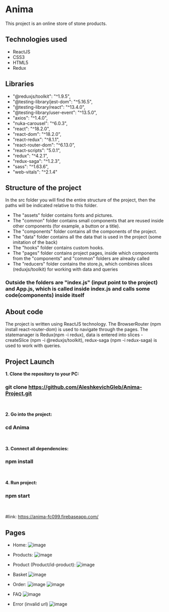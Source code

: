 # Anima

This project is an online store of stone products.

## Technologies used

* ReactJS
* CSS3
* HTML5
* Redux

## Libraries

* "@reduxjs/toolkit": "^1.9.5",
* "@testing-library/jest-dom": "^5.16.5",
* "@testing-library/react": "^13.4.0",
* "@testing-library/user-event": "^13.5.0",
* "axios": "^1.4.0",
* "nuka-carousel": "^6.0.3",
* "react": "^18.2.0",
* "react-dom": "^18.2.0",
* "react-redux": "^8.1.1",
* "react-router-dom": "^6.13.0",
* "react-scripts": "5.0.1",
* "redux": "^4.2.1",
* "redux-saga": "^1.2.3",
* "sass": "^1.63.6",
* "web-vitals": "^2.1.4"

## Structure of the project

In the src folder you will find the entire structure of the project, then the paths will be indicated relative to this folder. 
* The "assets" folder contains fonts and pictures.
* The "common" folder contains small components that are reused inside other components (for example, a button or a title).
* The "components" folder contains all the components of the project.
* The "data" folder contains all the data that is used in the project (some imitation of the back)
* The "hooks" folder contains custom hooks.
* The "pages" folder contains project pages, inside which components from the "components" and "common" folders are already called
* The "reducers" folder contains the store.js, which combines slices (reduxjs/toolkit) for working with data and queries

### Outside the folders are "index.js" (input point to the project) and App.js, which is called inside index.js and calls some code(components) inside itself

## About code

The project is written using ReactJS technology. 
The BrowserRouter (npm install react-router-dom) is used to navigate through the pages.
The statemanager is Redux(npm -i redux), data is entered into slices - createSlice (npm -i @reduxjs/toolkit), redux-saga (npm -i redux-saga) is used to work with queries.

## Project Launch

**1. Clone the repository to your PC:**
### git clone https://github.com/AleshkevichGleb/Anima-Project.git
&nbsp;

**2. Go into the project:**
### cd Anima
&nbsp;

**3. Сonnect all dependencies:**
### npm install
&nbsp;

**4. Run project:**
### npm start
&nbsp;

#link: https://anima-fc099.firebaseapp.com/
## Pages

* Home: 
![image](https://github.com/AleshkevichGleb/Anima-Project/assets/122697274/db5ac9e6-d82d-4ee6-a8e1-9f346b671ddb)

* Products:
![image](https://github.com/AleshkevichGleb/Anima-Project/assets/122697274/bd1e1bbe-c6c1-418d-9c82-c49c6b0dd2cb)

* Product (Product/id-product): 
![image](https://github.com/AleshkevichGleb/Anima-Project/assets/122697274/faf2186e-2ce3-45e9-8bca-ff5db686a840)

* Basket
![image](https://github.com/AleshkevichGleb/Anima-Project/assets/122697274/1e8dc171-a690-4b7b-a5e4-83902e898d03)

* Order: 
![image](https://github.com/AleshkevichGleb/Anima-Project/assets/122697274/52c452e2-6333-4993-86c7-c03abca36817)
![image](https://github.com/AleshkevichGleb/Anima-Project/assets/122697274/d0926ea1-b83e-4897-a2db-0315893b3e90)

* FAQ
![image](https://github.com/AleshkevichGleb/Anima-Project/assets/122697274/d84dd9b3-ddec-427f-9c8a-bfb3dc248bf8)

* Error (invalid url)
![image](https://github.com/AleshkevichGleb/Anima-Project/assets/122697274/56420b31-3d30-4aeb-9f49-043b9828e104)




